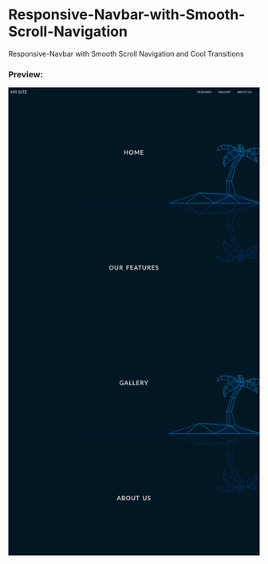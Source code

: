 # Responsive-Navbar-with-Smooth-Scroll-Navigation
Responsive-Navbar with Smooth Scroll Navigation and Cool Transitions
<br>
### Preview:

<img src= "img/readmeimg.png">

